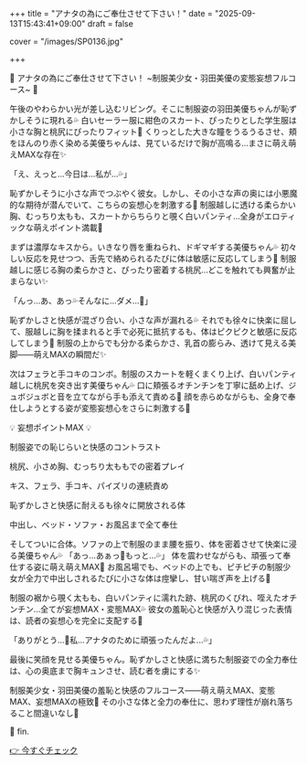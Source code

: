 +++
title = "アナタの為にご奉仕させて下さい！"
date = "2025-09-13T15:43:41+09:00"
draft = false

cover = "/images/SP0136.jpg"

+++



🎀 アナタの為にご奉仕させて下さい！ ~制服美少女・羽田美優の変態妄想フルコース~ 🎀



午後のやわらかい光が差し込むリビング。そこに制服姿の羽田美優ちゃんが恥ずかしそうに現れる💦 白いセーラー服に紺色のスカート、ぴったりとした学生服は小さな胸と桃尻にぴったりフィット💖 くりっとした大きな瞳をうるうるさせ、頬をほんのり赤く染める美優ちゃんは、見ているだけで胸が高鳴る…まさに萌え萌えMAXな存在✨



「え、えっと…今日は…私が…💦」

恥ずかしそうに小さな声でつぶやく彼女。しかし、その小さな声の奥には小悪魔的な期待が潜んでいて、こちらの妄想心を刺激する💓 制服越しに透ける柔らかい胸、むっちり太もも、スカートからちらりと覗く白いパンティ…全身がエロティックな萌えポイント満載💖



まずは濃厚なキスから。いきなり唇を重ねられ、ドギマギする美優ちゃん💦 初々しい反応を見せつつ、舌先で絡められるたびに体は敏感に反応してしまう💓 制服越しに感じる胸の柔らかさと、ぴったり密着する桃尻…どこを触れても興奮が止まらない✨



「んっ…あ、あっ💦そんなに…ダメ…💖」

恥ずかしさと快感が混ざり合い、小さな声が漏れる💦 それでも徐々に快楽に屈して、服越しに胸を揉まれると手で必死に抵抗するも、体はピクピクと敏感に反応してしまう💓 制服の上からでも分かる柔らかさ、乳首の膨らみ、透けて見える美脚――萌えMAXの瞬間だ✨



次はフェラと手コキのコンボ。制服のスカートを軽くまくり上げ、白いパンティ越しに桃尻を突き出す美優ちゃん💦 口に頬張るオチンチンを丁寧に舐め上げ、ジュボジュボと音を立てながら手も添えて責める💓 顔を赤らめながらも、全身で奉仕しようとする姿が変態妄想心をさらに刺激する💖



💡 妄想ポイントMAX 💡



制服姿での恥じらいと快感のコントラスト



桃尻、小さめ胸、むっちり太ももでの密着プレイ



キス、フェラ、手コキ、パイズリの連続責め



恥ずかしさと快感に耐えるも徐々に開放される体



中出し、ベッド・ソファ・お風呂まで全て奉仕



そしてついに合体。ソファの上で制服のまま腰を振り、体を密着させて快楽に浸る美優ちゃん💦 「あっ…あぁっ💖もっと…💦」 体を震わせながらも、頑張って奉仕する姿に萌え萌えMAX💓 お風呂場でも、ベッドの上でも、ピチピチの制服少女が全力で中出しされるたびに小さな体は痙攣し、甘い喘ぎ声を上げる💖



制服の裾から覗く太もも、白いパンティに濡れた跡、桃尻のくびれ、咥えたオチンチン…全てが妄想MAX・変態MAX💦 彼女の羞恥心と快感が入り混じった表情は、読者の妄想心を完全に支配する💓



「ありがとう…💖私…アナタのために頑張ったんだよ…💦」

最後に笑顔を見せる美優ちゃん。恥ずかしさと快感に満ちた制服姿での全力奉仕は、心の奥底まで胸キュンさせ、読む者を虜にする✨



制服美少女・羽田美優の羞恥と快感のフルコース――萌え萌えMAX、変態MAX、妄想MAXの極致💖 その小さな体と全力の奉仕に、思わず理性が崩れ落ちること間違いなし💓



💖 fin.



[👉 今すぐチェック](https://clear-tv.com/Direct/9290999-290-82844/moviepages/100720_001/index.html)

